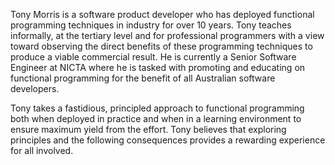 Tony Morris is a software product developer who has deployed functional programming techniques in industry for over 10 years. Tony teaches informally, at the tertiary level and for professional programmers with a view toward observing the direct benefits of these programming techniques to produce a viable commercial result. He is currently a Senior Software Engineer at NICTA where he is tasked with promoting and educating on functional programming for the benefit of all Australian software developers.

Tony takes a fastidious, principled approach to functional programming both when deployed in practice and when in a learning environment to ensure maximum yield from the effort. Tony believes that exploring principles and the following consequences provides a rewarding experience for all involved.

